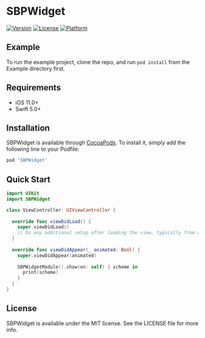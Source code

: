 # SBPWidget

[![Version](https://img.shields.io/cocoapods/v/SBPWidget.svg?style=flat)](https://cocoapods.org/pods/SBPWidget)
[![License](https://img.shields.io/cocoapods/l/SBPWidget.svg?style=flat)](https://cocoapods.org/pods/SBPWidget)
[![Platform](https://img.shields.io/cocoapods/p/SBPWidget.svg?style=flat)](https://cocoapods.org/pods/SBPWidget)

## Example

To run the example project, clone the repo, and run `pod install` from the Example directory first.

## Requirements

- iOS 11.0+ 
- Swift 5.0+

## Installation

SBPWidget is available through [CocoaPods](https://cocoapods.org). To install
it, simply add the following line to your Podfile:

```ruby
pod 'SBPWidget'
```

## Quick Start

```swift
import UIKit
import SBPWidget

class ViewController: UIViewController {
  
  override func viewDidLoad() {
    super.viewDidLoad()
    // Do any additional setup after loading the view, typically from a nib.
  }
  
  override func viewDidAppear(_ animated: Bool) {
    super.viewDidAppear(animated)
    
    SBPWidgetModule().show(on: self) { scheme in
      print(scheme)
    }
  }
}
```

## License

SBPWidget is available under the MIT license. See the LICENSE file for more info.
